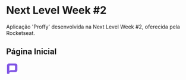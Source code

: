# Next Level Week #2
  Aplicação 'Proffy' desenvolvida na Next Level Week #2, oferecida pela Rocketseat.
  
## Página Inicial

  ![index](images/favicon.png)